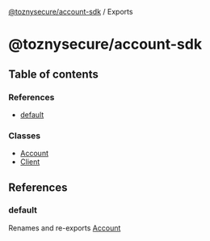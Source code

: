 [@toznysecure/account-sdk](README.md) / Exports

# @toznysecure/account-sdk

## Table of contents

### References

- [default](modules.md#default)

### Classes

- [Account](classes/Account.md)
- [Client](classes/Client.md)

## References

### default

Renames and re-exports [Account](classes/Account.md)
